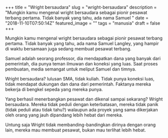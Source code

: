 +++
title = "Wright bersaudara"
slug = "wright-bersaudara"
description = "Mungkin kamu mengenal wright bersaudara sebagai pionir pesawat terbang pertama. Tidak banyak yang tahu, ada nama Samuel "
date = "2018-11-10T07:50:14Z"
featured_image = ""
tags = "manusia"
draft = false
+++ 
 
Mungkin kamu mengenal wright bersaudara sebagai pionir pesawat terbang pertama. Tidak banyak yang tahu, ada nama Samuel Langley, yang hampir di waktu bersamaan juga sedang membuat pesawat terbang.

Samuel adalah seorang professor, dia mendapatkan dana yang banyak dari pemerintah, dia punya teman ilmuwan dan koneksi yang luas. Saat proses pembuatan, media semangat untuk meliput Samuel dan timnya.

Wright bersaudara? lulusan SMA, tidak kuliah. Tidak punya koneksi luas, tidak mendapat dukungan dan dana dari pemerintah. Faktanya mereka bekerja di bengkel sepeda  yang mereka punya.

Yang berhasil menerbangkan pesawat dan dikenal sampai sekarang? Wright bersaudara. Mereka tidak peduli dengan keterbatasan, mereka tidak panik (tidak peduli atau tidak tahu?) walaupun ada proyek yang sama dikerjakan oleh orang yang jauh dipandang lebih hebat dari mereka.

Untung saja Wright tidak membanding-bandingkan dirinya dengan orang lain, mereka mau membuat pesawat, bukan mau terlihat lebih hebat.